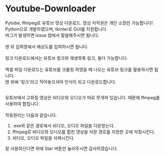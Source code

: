 # Youtube-Downloader
Pytube, ffmpeg로 유튜브 영상 다운로드. 영상 저작권은 개인 소장만 가능합니다!<br>
Python으로 개발하였으며, tkinter로 GUI를 지원합니다.<br>
버그가 발생하면 Issue 탭에서 말씀해주시면 됩니다.<br><br>
맨 위 입력창에서 해상도를 입력하시면 됩니다.<br><br>
링크 다운로드에서는 유튜브 링크와 재생목록 링크, 둘다 가능합니다.<br><br>
엑셀 파일 다운로드는 유튜브를 크롤링 하였을 때 나오는 유튜브 링크를 활용하시면 됩니다.<br>
맨 위에 '링크'라고 적어놓으셔야 인식이 되고 다운로드합니다.<br><br>

유튜브에서 고화질 영상은 비디오와 오디오가 따로 쪼개져 있습니다. 때문에 ffmpeg를 사용하여 합칩니다.<br><br>
작동원리는 다음과 같습니다.<br>
1. .exe와 같은 경로에서 비디오, 오디오 파일을 다운받는다.
2. ffmpeg로 비디오와 오디오를 합친 영상을 저장 경로를 지정한 곳에 저장시킨다.
3. 비디오, 오디오 파일을 삭제시킨다.

잘 사용하신다면 위에 Star 버튼만 눌러주시면 감사하겠습니다.
